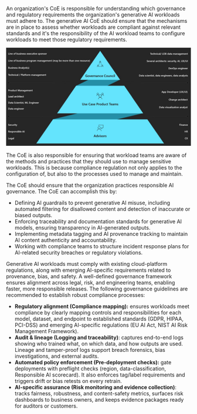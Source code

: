 An organization's CoE is responsible for understanding which governance and regulatory requirements the organization's generative AI workloads must adhere to. The generative AI CoE should ensure that the mechanisms are in place to assess whether workloads are compliant against relevant standards and it's the responsibility of the AI workload teams to configure workloads to meet those regulatory requirements.

![A diagram that shows a typical governance structure in an organization.](../media/governance-structure.png)

The CoE is also responsible for ensuring that workload teams are aware of the methods and practices that they should use to manage sensitive workloads. This is because compliance regulation not only applies to the configuration of, but also to the processes used to manage and maintain.

The CoE should ensure that the organization practices responsible AI governance. The CoE can accomplish this by:

- Defining AI guardrails to prevent generative AI misuse, including automated filtering for disallowed content and detection of inaccurate or biased outputs.
- Enforcing traceability and documentation standards for generative AI models, ensuring transparency in AI-generated outputs.
- Implementing metadata tagging and AI provenance tracking to maintain AI content authenticity and accountability.
- Working with compliance teams to structure incident response plans for AI-related security breaches or regulatory violations.

Generative AI workloads must comply with existing cloud-platform regulations, along with emerging AI-specific requirements related to provenance, bias, and safety. A well-defined governance framework ensures alignment across legal, risk, and engineering teams, enabling faster, more responsible releases. The following governance guidelines are recommended to establish robust compliance processes:  

- **Regulatory alignment (Compliance mapping):** ensures workloads meet compliance by clearly mapping controls and responsibilities for each model, dataset, and endpoint to established standards (GDPR, HIPAA, PCI-DSS) and emerging AI-specific regulations (EU AI Act, NIST AI Risk Management Framework).
- **Audit & lineage (Logging and traceability)**: captures end-to-end logs showing who trained what, on which data, and how outputs are used. Lineage and tamper-proof logs support breach forensics, bias investigations, and external audits.
- **Automated policy enforcement (Pre-deployment checks):** gate deployments with preflight checks (region, data-classification, Responsible AI scorecard). It also enforces tag/label requirements and triggers drift or bias retests on every retrain.
- **AI-specific assurance (Risk monitoring and evidence collection)**: tracks fairness, robustness, and content-safety metrics, surfaces risk dashboards to business owners, and keeps evidence packages ready for auditors or customers.
